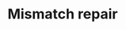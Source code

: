---
annotations: []
authors:
- MaintBot
- Khanspers
- Thomas
- Ddigles
- Mkutmon
description: 'DNA mismatch repair is a system for recognizing and repairing erroneous
  insertion, deletion and mis-incorporation of bases that can arise during DNA replication
  and recombination, as well as repairing some forms of DNA damage  Source: [[wikipedia:DNA_mismatch_repair|wikipedia]].'
last-edited: 2015-06-30
organisms:
- Bos taurus
redirect_from:
- /index.php/Pathway:WP1035
- /instance/WP1035
- /instance/WP1035_r80710
revision: r80710
schema-jsonld:
- '@context': https://schema.org/
  '@id': https://wikipathways.github.io/pathways/WP1035.html
  '@type': Dataset
  creator:
    '@type': Organization
    name: WikiPathways
  description: 'DNA mismatch repair is a system for recognizing and repairing erroneous
    insertion, deletion and mis-incorporation of bases that can arise during DNA replication
    and recombination, as well as repairing some forms of DNA damage  Source: [[wikipedia:DNA_mismatch_repair|wikipedia]].'
  keywords:
  - EXO1
  - LIG1
  - MLH1
  - MSH2
  - MSH6
  - PCNA
  - POLD1
  - RFC1
  - RPA1
  license: CC0
  name: Mismatch repair
seo: CreativeWork
title: Mismatch repair
wpid: WP1035
---